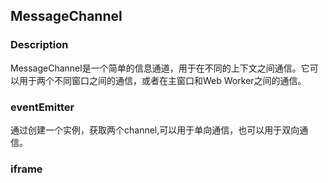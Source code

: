 ## MessageChannel

### Description
MessageChannel是一个简单的信息通道，用于在不同的上下文之间通信。它可以用于两个不同窗口之间的通信，或者在主窗口和Web Worker之间的通信。

### eventEmitter
通过创建一个实例，获取两个channel,可以用于单向通信，也可以用于双向通信。

### iframe

